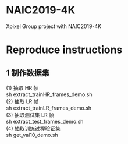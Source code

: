 # NAIC2019-4K
Xpixel Group project with NAIC2019-4K


# Reproduce instructions
## 1 制作数据集
(1) 抽取 HR 帧  
    sh extract_trainHR_frames_demo.sh  
(2) 抽取 LR 帧  
    sh extract_trainLR_frames_demo.sh  
(3) 抽取测试集 LR 帧  
    sh extract_test_frames_demo.sh  
(4) 抽取训练过程验证集  
    sh get_val10_demo.sh  

